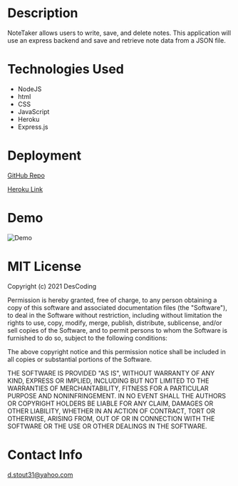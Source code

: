 # Description

NoteTaker allows users to write, save, and delete notes. This application will use an express backend and save and retrieve note data from a JSON file. 

# Technologies Used

  * NodeJS
  * html
  * CSS
  * JavaScript
  * Heroku
  * Express.js


# Deployment

[GitHub Repo](https://github.com/DesCoding/NoteTaker)

[Heroku Link](https://glacial-retreat-63902.herokuapp.com/)

# Demo

![Demo](public/assets/NoteTakerDemo.gif)

# MIT License

Copyright (c) 2021 DesCoding

Permission is hereby granted, free of charge, to any person obtaining a copy
of this software and associated documentation files (the "Software"), to deal
in the Software without restriction, including without limitation the rights
to use, copy, modify, merge, publish, distribute, sublicense, and/or sell
copies of the Software, and to permit persons to whom the Software is
furnished to do so, subject to the following conditions:

The above copyright notice and this permission notice shall be included in all
copies or substantial portions of the Software.

THE SOFTWARE IS PROVIDED "AS IS", WITHOUT WARRANTY OF ANY KIND, EXPRESS OR
IMPLIED, INCLUDING BUT NOT LIMITED TO THE WARRANTIES OF MERCHANTABILITY,
FITNESS FOR A PARTICULAR PURPOSE AND NONINFRINGEMENT. IN NO EVENT SHALL THE
AUTHORS OR COPYRIGHT HOLDERS BE LIABLE FOR ANY CLAIM, DAMAGES OR OTHER
LIABILITY, WHETHER IN AN ACTION OF CONTRACT, TORT OR OTHERWISE, ARISING FROM,
OUT OF OR IN CONNECTION WITH THE SOFTWARE OR THE USE OR OTHER DEALINGS IN THE
SOFTWARE.

# Contact Info

d.stout31@yahoo.com